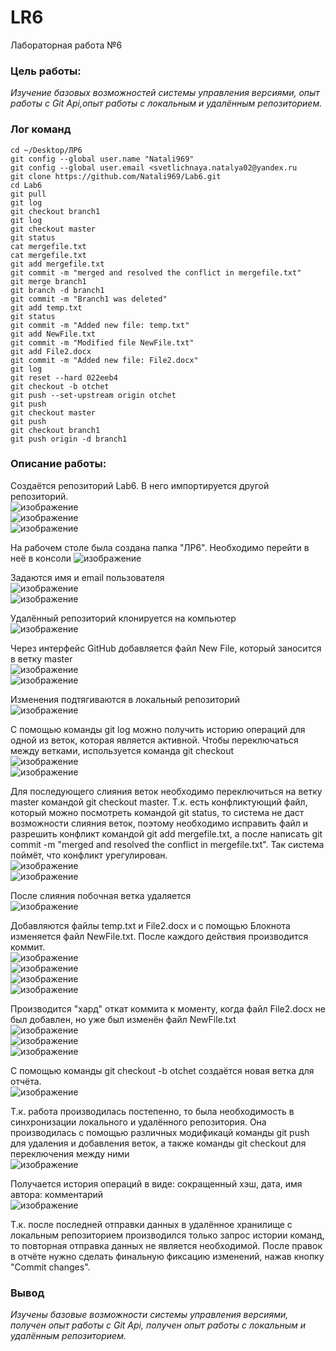 # LR6
Лабораторная работа №6  
### Цель работы:
*Изучение базовых возможностей системы управления версиями, опыт работы с Git Api,опыт работы с локальным и удалённым репозиторием.*
### **Лог команд**  
```
cd ~/Desktop/ЛР6   
git config --global user.name "Natali969"  
git config --global user.email <svetlichnaya.natalya02@yandex.ru 
git clone https://github.com/Natali969/Lab6.git  
cd Lab6  
git pull 
git log  
git checkout branch1    
git log 
git checkout master
git status  
cat mergefile.txt    
cat mergefile.txt   
git add mergefile.txt  
git commit -m "merged and resolved the conflict in mergefile.txt"  
git merge branch1   
git branch -d branch1  
git commit -m "Branch1 was deleted"  
git add temp.txt  
git status  
git commit -m "Added new file: temp.txt"  
git add NewFile.txt  
git commit -m "Modified file NewFile.txt"
git add File2.docx  
git commit -m "Added new file: File2.docx"  
git log
git reset --hard 022eeb4  
git checkout -b otchet   
git push --set-upstream origin otchet  
git push  
git checkout master  
git push  
git checkout branch1  
git push origin -d branch1 
```
### **Описание работы:**  
  Создаётся репозиторий Lab6. В него импортируется другой репозиторий.  
![изображение](https://user-images.githubusercontent.com/81923119/142460994-c19f34cd-f81b-43b2-aead-6bc2c96f5a78.png)  
![изображение](https://user-images.githubusercontent.com/81923119/142461026-6e1f4bc2-42a5-4d3f-8f45-4f3de9da61be.png)  
![изображение](https://user-images.githubusercontent.com/81923119/142461046-d1991b8f-2dc5-4b67-a6a8-c9c33d5df06b.png)  
  
На рабочем столе была создана папка "ЛР6". Необходимо перейти в неё в консоли
![изображение](https://user-images.githubusercontent.com/81923119/142027558-c9b80fa3-88c0-406a-834c-b0a186f110d6.png)  
  
Задаются имя и email пользователя  
![изображение](https://user-images.githubusercontent.com/81923119/142038229-9bf489e0-6c8a-41dd-802b-29ddd12b403f.png)  
![изображение](https://user-images.githubusercontent.com/81923119/142038332-e9a6ed05-aba5-4fa9-ac69-40d8b2c910ac.png)  
  
Удалённый репозиторий клонируется на компьютер  
![изображение](https://user-images.githubusercontent.com/81923119/142040616-f842a7f4-1ca7-4fbe-b498-bb0035446611.png)  
  
Через интерфейс GitHub добавляется файл New File, который заносится в ветку master  
![изображение](https://user-images.githubusercontent.com/81923119/142038599-029ebb40-626b-49ed-bb18-8a4215a57a46.png)  
![изображение](https://user-images.githubusercontent.com/81923119/142038610-f2dad9ce-a853-4f3f-a97f-b204cfccbbc9.png)  
  
Изменения подтягиваются в локальный репозиторий  
![изображение](https://user-images.githubusercontent.com/81923119/142041216-e52501ec-1ecf-4960-9494-70ef32363a66.png)  
  
С помощью команды git log можно получить историю операций для одной из веток, которая является активной. Чтобы переключаться между ветками, используется команда git checkout  
![изображение](https://user-images.githubusercontent.com/81923119/142042061-73b65e6d-f2c4-4fdd-b725-69cfc814cb11.png)  
![изображение](https://user-images.githubusercontent.com/81923119/142042265-0ee12a68-efc9-4853-bb5c-43f8afc92678.png)  
  
Для последующего слияния веток необходимо переключиться на ветку master командой git checkout master. Т.к. есть конфликтующий файл, который можно посмотреть командой git status, то система не даст возможности слияния веток, поэтому необходимо исправить файл и разрешить конфликт командой git add mergefile.txt, а после написать git commit -m "merged and resolved the conflict in mergefile.txt". Так система поймёт, что конфликт урегулирован.  
![изображение](https://user-images.githubusercontent.com/81923119/142046157-f06bb1c5-d4a4-4575-a51e-2f5c49a97978.png)  
![изображение](https://user-images.githubusercontent.com/81923119/142046303-88ff99ab-596d-4133-b3b2-7dfcf6d199fb.png)  
  
После слияния побочная ветка удаляется  
![изображение](https://user-images.githubusercontent.com/81923119/142155168-8950ee79-a184-4b94-b8fa-3d41f73dc837.png)  
  
Добавляются файлы temp.txt и File2.docx и c помощью Блокнота изменяется файл NewFile.txt. После каждого действия производится коммит.  
![изображение](https://user-images.githubusercontent.com/81923119/142155495-ba1f9ed7-b46e-4a02-9fcf-94aade21a90f.png)  
![изображение](https://user-images.githubusercontent.com/81923119/142155855-22638d13-1ccb-4277-9de4-811ee4d9cc03.png)  
![изображение](https://user-images.githubusercontent.com/81923119/142155690-17e896e6-b343-44c4-a077-c46719963626.png)  
![изображение](https://user-images.githubusercontent.com/81923119/142156412-246bf8a1-1fe2-49b4-8cf6-7593c7ddb6d8.png)  

Производится "хард" откат коммита к моменту, когда файл File2.docx не был добавлен, но уже был изменён файл NewFile.txt   
![изображение](https://user-images.githubusercontent.com/81923119/142156771-5c918f12-1798-419b-b064-baa52c9574bf.png)  
![изображение](https://user-images.githubusercontent.com/81923119/142156888-18d37cd1-beb1-45e5-a0b3-b0dced405571.png)  
![изображение](https://user-images.githubusercontent.com/81923119/142158898-5a0d5ad1-514f-4ec8-aac0-5892accaf2d6.png)  

С помощью команды git checkout -b otchet создаётся новая ветка для отчёта.  
![изображение](https://user-images.githubusercontent.com/81923119/142159454-8972a5c3-1602-4018-a0e2-8a8441c8fedc.png)  

Т.к. работа производилась постепенно, то была необходимость в синхронизации локального и удалённого репозитория. Она производилась с помощью различных модификацй команды git push для удаления и добавления веток, а также команды git checkout для переключения между ними  
![изображение](https://user-images.githubusercontent.com/81923119/142159598-5dbe82d9-c9e7-48b8-b31b-e6a98e1c8a20.png)  
  
Получается история операций в виде: сокращенный хэш, дата, имя автора: комментарий  
![изображение](https://user-images.githubusercontent.com/81923119/142594304-b34f46c5-5385-4e36-b3fe-988a93882fe9.png)  
  
Т.к. после последней отправки данных в удалённое хранилище с локальным репозиторием производился только запрос истории команд, то повторная отправка данных не является необходимой. После правок в отчёте нужно сделать финальную фиксацию изменений, нажав кнопку "Commit changes".

### Вывод
*Изучены базовые возможности системы управления версиями, получен опыт работы с Git Api, получен опыт работы с локальным и удалённым репозиторием.*
